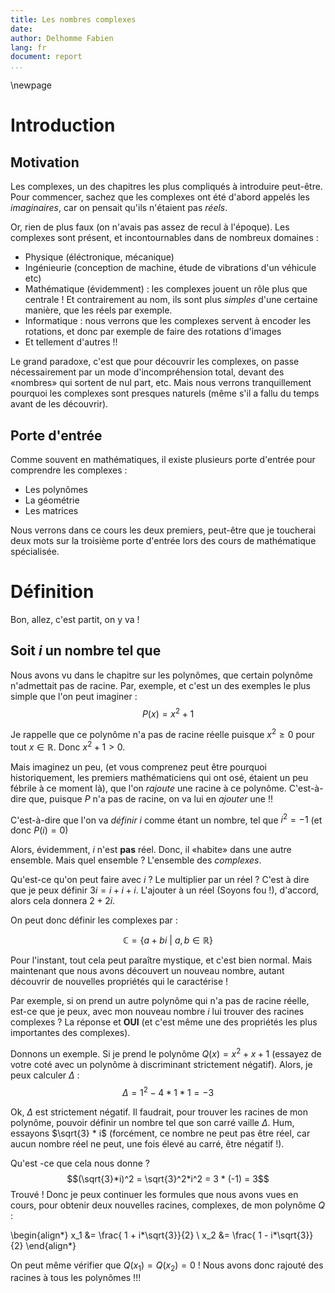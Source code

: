 ```yaml
---
title: Les nombres complexes
date:
author: Delhomme Fabien
lang: fr
document: report
...
```


\newpage 

# Introduction

## Motivation 

Les complexes, un des chapitres les plus compliqués à introduire peut-être. Pour
commencer, sachez que les complexes ont été d'abord appelés les _imaginaires_,
car on pensait qu'ils n'étaient pas _réels_.

Or, rien de plus faux (on n'avais pas assez de recul à l'époque). Les complexes
sont présent, et incontournables dans de nombreux domaines :

  - Physique (éléctronique, mécanique)
  - Ingénieurie (conception de machine, étude de vibrations d'un véhicule etc)
  - Mathématique (évidemment) : les complexes jouent un rôle plus que centrale !
      Et contrairement au nom, ils sont plus _simples_ d'une certaine manière,
      que les réels par exemple.
  - Informatique : nous verrons que les complexes servent à encoder les
      rotations, et donc par exemple de faire des rotations d'images
  - Et tellement d'autres !!

Le grand paradoxe, c'est que pour découvrir les complexes, on passe
nécessairement par un mode d'incompréhension total, devant des «nombres» qui
sortent de nul part, etc. Mais nous verrons tranquillement pourquoi les
complexes sont presques naturels (même s'il a fallu du temps avant de les
découvrir).

## Porte d'entrée 

Comme souvent en mathématiques, il existe plusieurs porte d'entrée pour
comprendre les complexes : 

  - Les polynômes
  - La géométrie 
  - Les matrices 

Nous verrons dans ce cours les deux premiers, peut-être que je toucherai deux
mots sur la troisième porte d'entrée lors des cours de mathématique spécialisée.

# Définition

Bon, allez, c'est partit, on y va !

## Soit $i$ un nombre tel que 

Nous avons vu dans le chapitre sur les polynômes, que certain polynôme
n'admettait pas de racine. Par, exemple, et c'est un des exemples le plus simple
que l'on peut imaginer :
  $$P(x) = x^2 +1$$

Je rappelle que ce polynôme n'a pas de racine réelle puisque $x^2 \geq 0$ pour
tout $x \in \mathbb{R}$. Donc $x^2 +1 > 0$.

Mais imaginez un peu, (et vous comprenez peut être pourquoi historiquement, les
premiers mathématiciens qui ont osé, étaient un peu fébrile à ce moment là), que
l'on _rajoute_ une racine à ce polynôme. C'est-à-dire que, puisque $P$ n'a pas
de racine, on va lui en _ajouter_ une !!

C'est-à-dire que l'on va _définir_ $i$ comme étant un nombre, tel que $i^2 =
-1$ (et donc $P(i) = 0$) 

Alors, évidemment, $i$ n'est **pas** réel. Donc, il «habite» dans une autre
ensemble. Mais quel ensemble ? L'ensemble des _complexes_.

Qu'est-ce qu'on peut faire avec $i$ ? Le multiplier par un réel ? C'est à dire
que je peux définir $3i = i + i + i$. L'ajouter à un réel (Soyons fou !),
d'accord, alors cela donnera $2 + 2i$. 

On peut donc définir les complexes par :

  $$ \mathbb{C} = \{ a + bi \ | \ a, b \in \mathbb{R} \}$$

Pour l'instant, tout cela peut paraître mystique, et c'est bien normal. Mais
maintenant que nous avons découvert un nouveau nombre, autant découvrir de
nouvelles propriétés qui le caractérise !

Par exemple, si on prend un autre polynôme qui n'a pas de racine réelle, est-ce
que je peux, avec mon nouveau nombre $i$ lui trouver des racines complexes ? La
réponse et **OUI** (et c'est même une des propriétés les plus importantes des
complexes).

Donnons un exemple. Si je prend le polynôme $Q(x) = x^2 + x + 1$ (essayez de
votre coté avec un polynôme à discriminant strictement négatif). Alors, je peux
calculer $\Delta$ :
  $$ \Delta = 1^2 - 4*1*1 = -3$$

Ok, $\Delta$ est strictement négatif. Il faudrait, pour trouver les racines de
mon polynôme, pouvoir définir un nombre tel que son carré vaille $\Delta$. Hum,
essayons $\sqrt{3} * i$ (forcément, ce nombre ne peut pas être réel, car aucun
nombre réel ne peut, une fois élevé au carré, être négatif !).

Qu'est -ce que cela nous donne ?
  $$(\sqrt{3}*i)^2 = \sqrt{3}^2*i^2 = 3 * (-1) = 3$$
Trouvé ! Donc je peux continuer les formules que nous avons vues en cours, pour
obtenir deux nouvelles racines, complexes, de mon polynôme $Q$ :

\begin{align*}
  x_1 &= \frac{ 1 + i*\sqrt{3}}{2} \\
  x_2 &= \frac{ 1 - i*\sqrt{3}}{2}
\end{align*}

On peut même vérifier que $Q(x_1) = Q(x_2) = 0$ !
Nous avons donc rajouté des racines à tous les polynômes !!!


